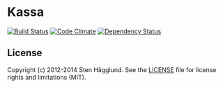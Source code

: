 # Kassa
[![Build Status](https://travis-ci.org/flipflops/kassa.svg)](https://travis-ci.org/flipflops/kassa)
[![Code Climate](https://codeclimate.com/github/flipflops/kassa.png)](https://codeclimate.com/github/flipflops/kassa)
[![Dependency Status](https://gemnasium.com/flipflops/kassa.svg)](https://gemnasium.com/flipflops/kassa)

## License

Copyright (c) 2012-2014 Sten Hägglund. See the [LICENSE](https://travis-ci.org/flipflops/kassa/blob/master/LICENSE) file for license rights and
limitations (MIT).
